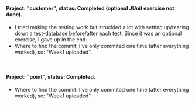 #### Project: "customer", status: Completed (optional JUnit exercise not done).
- I tried making the testing work but struckled a lot with setting up/tearing down a test-database before/after each test. Since it was an optional exercise, I gave up in the end.
- Where to find the commit: I've only commited one time (after everything worked), so: "Week1 uploaded".

<br>

#### Project: "point", status: Completed.
- Where to find the commit: I've only commited one time (after everything worked), so: "Week1 uploaded".

